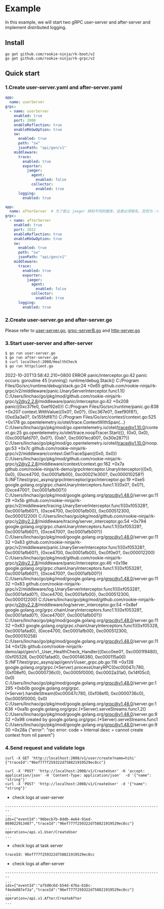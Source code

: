 # Example
In this example, we will start two gRPC user-server and after-server and implement distributed logging.

## Install
```shell
go get github.com/rookie-ninja/rk-boot/v2
go get github.com/rookie-ninja/rk-grpc/v2
```

## Quick start
### 1.Create user-server.yaml and after-server.yaml

```yaml
app:
  name: userServer
grpc:
  - name: userServer
    enabled: true
    port: 2008
    enableReflection: true
    enableRkGwOption: true
    sw:
      enabled: true
      path: "sw"
      jsonPath: "api/gen/v1"
    middleware:
      trace:
        enabled: true
        exporter:
          jaeger:
            agent:
              enabled: false
            collector:
              enabled: true
      logging:
        enabled: true
```


```yaml
app:
  name: afterServer  # 为了能让 jaeger 辨别不同的服务，这里必须取名，否则为：rk
grpc:
  - name: afterServer
    enabled: true
    port: 2022
    enableReflection: true
    enableRkGwOption: true
    sw:
      enabled: true
      path: "sw"
      jsonPath: "api/gen/v1"
    middleware:
      trace:
        enabled: true
        exporter:
          jaeger:
            agent:
              enabled: false
            collector:
              enabled: true
      logging:
        enabled: true
```

### 2.Create user-server.go and after-server.go
Please refer to [user-server.go](user-server.go), [grpc-serverB.go](after-server.go) and [http-server.go](after-server.go)

### 3.Start user-server and after-server

```shell
$ go run user-server.go
$ go run after-server.go
$ curl localhost:2008/HealthCheck 
$ go run httpclient.go
```

2022-10-20T13:58:42.210+0800    ERROR   panic/interceptor.go:42 panic occurs:
goroutine 45 [running]:
runtime/debug.Stack()
        C:/Program Files/Go/src/runtime/debug/stack.go:24 +0x65
github.com/rookie-ninja/rk-grpc/v2/middleware/panic.UnaryServerInterceptor.func1.1()
        C:/Users/linchao/go/pkg/mod/github.com/rookie-ninja/rk-grpc/v2@v2.2.8/middleware/panic/interceptor.go:42 +0x208
panic({0xc37fe0, 0xef92e0})
        C:/Program Files/Go/src/runtime/panic.go:838 +0x207
context.WithValue({0x0?, 0x0?}, {0xc367e0?, 0xef90f8?}, {0xd3a3a0?, 0x155fdf8?})
        C:/Program Files/Go/src/context/context.go:525 +0x178
go.opentelemetry.io/otel/trace.ContextWithSpan(...)
        C:/Users/linchao/go/pkg/mod/go.opentelemetry.io/otel/trace@v1.10.0/context.go:25
go.opentelemetry.io/otel/trace.noopTracer.Start({}, {0x0, 0x0}, {0xc0001afd70?, 0x0?}, {0xb?, 0xc0001ecd00?, 0x30e287?})
        C:/Users/linchao/go/pkg/mod/go.opentelemetry.io/otel/trace@v1.10.0/noop.go:53 +0x7c
github.com/rookie-ninja/rk-grpc/v2/middleware/context.GetTraceSpan({0x0, 0x0})
        C:/Users/linchao/go/pkg/mod/github.com/rookie-ninja/rk-grpc/v2@v2.2.8/middleware/context/context.go:162 +0x7a
github.com/rookie-ninja/rk-demo/grpcInterceptor.UnaryInterceptor({0x0, 0x0}, {0xce4700, 0xc0001afb00}, 0xc00021e300?, 0xc000010258?)
        S:/NFT/test/grpc_asynq/grpcInterceptor/grpcInterceptor.go:19 +0xe5
google.golang.org/grpc.chainUnaryInterceptors.func1.1({0x0?, 0x0?}, {0xce4700?, 0xc0001afb00?})
        C:/Users/linchao/go/pkg/mod/google.golang.org/grpc@v1.48.0/server.go:1129 +0x5b
github.com/rookie-ninja/rk-grpc/v2/middleware/tracing.UnaryServerInterceptor.func1({0xf05328?, 0xc0001afb60?}, {0xce4700, 0xc0001afb00}, 0xc000512300, 0xc000012200)
        C:/Users/linchao/go/pkg/mod/github.com/rookie-ninja/rk-grpc/v2@v2.2.8/middleware/tracing/server_interceptor.go:54 +0x794
google.golang.org/grpc.chainUnaryInterceptors.func1.1({0xf05328?, 0xc0001afb60?}, {0xce4700?, 0xc0001afb00?})
        C:/Users/linchao/go/pkg/mod/google.golang.org/grpc@v1.48.0/server.go:1132 +0x83
github.com/rookie-ninja/rk-grpc/v2/middleware/panic.UnaryServerInterceptor.func1({0xf05328?, 0xc0001afb60?}, {0xce4700, 0xc0001afb00}, 0xc0f0e0?, 0xc000012200)
        C:/Users/linchao/go/pkg/mod/github.com/rookie-ninja/rk-grpc/v2@v2.2.8/middleware/panic/interceptor.go:46 +0x19e
google.golang.org/grpc.chainUnaryInterceptors.func1.1({0xf05328?, 0xc0001afb60?}, {0xce4700?, 0xc0001afb00?})
        C:/Users/linchao/go/pkg/mod/google.golang.org/grpc@v1.48.0/server.go:1132 +0x83
github.com/rookie-ninja/rk-grpc/v2/middleware/log.UnaryServerInterceptor.func1({0xf05328?, 0xc0001afad0?}, {0xce4700, 0xc0001afb00}, 0xc000512300, 0xc000012200)
        C:/Users/linchao/go/pkg/mod/github.com/rookie-ninja/rk-grpc/v2@v2.2.8/middleware/log/server_interceptor.go:54 +0x8ef
google.golang.org/grpc.chainUnaryInterceptors.func1.1({0xf05328?, 0xc0001afad0?}, {0xce4700?, 0xc0001afb00?})
        C:/Users/linchao/go/pkg/mod/google.golang.org/grpc@v1.48.0/server.go:1132 +0x83
google.golang.org/grpc.chainUnaryInterceptors.func1({0xf05328, 0xc0001afad0}, {0xce4700, 0xc0001afb00}, 0xc000512300, 0xc000010258)
        C:/Users/linchao/go/pkg/mod/google.golang.org/grpc@v1.48.0/server.go:1134 +0x12b
github.com/rookie-ninja/rk-demo/api/gen/v1._User_HealthCheck_Handler({0xcc0ee0?, 0xc0001f9480}, {0xf05328, 0xc0001afad0}, 0xc000146380, 0xc000115a00)
        S:/NFT/test/grpc_asynq/api/gen/v1/user_grpc.pb.go:116 +0x138
google.golang.org/grpc.(*Server).processUnaryRPC(0xc00047c780, {0xf08ef0, 0xc0000736c0}, 0xc0005f0000, 0xc0002a31a0, 0x14f05c0, 0x0)
        C:/Users/linchao/go/pkg/mod/google.golang.org/grpc@v1.48.0/server.go:1295 +0xb0b
google.golang.org/grpc.(*Server).handleStream(0xc00047c780, {0xf08ef0, 0xc0000736c0}, 0xc0005f0000, 0x0)
        C:/Users/linchao/go/pkg/mod/google.golang.org/grpc@v1.48.0/server.go:1636 +0xa1b
google.golang.org/grpc.(*Server).serveStreams.func1.2()
        C:/Users/linchao/go/pkg/mod/google.golang.org/grpc@v1.48.0/server.go:932 +0x98
created by google.golang.org/grpc.(*Server).serveStreams.func1
        C:/Users/linchao/go/pkg/mod/google.golang.org/grpc@v1.48.0/server.go:930 +0x28a
        {"error": "rpc error: code = Internal desc = cannot create context from nil parent"}
### 4.Send request and validate logs
```shell
curl -X GET 'http://localhost:2008/v1/user/create?name=hihi'   
{"traceId":"96ef777f259322d758821919529ec8cc"}

curl -X 'POST' 'http://localhost:2008/v1/CreateUser' -H 'accept: application/json' -H 'Content-Type: application/json'  -d '{"name": "string"}'
curl -X 'POST' 'http://localhost:2008/v1/CreateUser' -d '{"name": "string"}'

```

- check logs at user-server

```shell
------------------------------------------------------------------------
...
ids={"eventId":"96becb7b-8ddb-4e64-91ed-869022913487","traceId":"96ef777f259322d758821919529ec8cc"}
...
operation=/api.v1.User/CreateUser
...
```

- check logs at task server

```shell
traceId: 96ef777f259322d758821919529ec8cc
```

- check logs at after-server

```shell
------------------------------------------------------------------------
...
ids={"eventId":"a75d0c6d-b54d-476a-b16c-f4ede087ef3a","traceId":"96ef777f259322d758821919529ec8cc"}
...
operation=/api.v1.After/CreateAfter
...
```